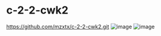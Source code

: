 # c-2-2-cwk2
https://github.com/mzxtx/c-2-2-cwk2.git
![image](https://user-images.githubusercontent.com/103154949/169689814-b54b3807-75a8-4093-879f-7de4fc22074f.png)
![image](https://user-images.githubusercontent.com/103154949/169689823-6eb771d8-000a-4f68-93c4-a03bda61a17f.png)
